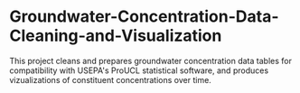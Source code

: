 # Groundwater-Concentration-Data-Cleaning-and-Visualization

This project cleans and prepares groundwater concentration data tables for compatibility with USEPA's ProUCL statistical software, and produces vizualizations of constituent concentrations over time. 
